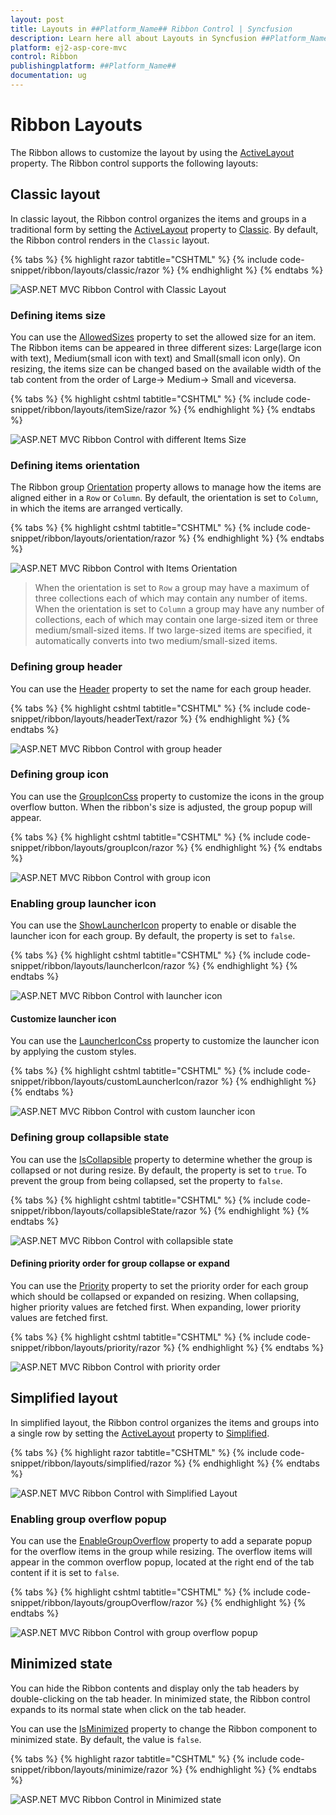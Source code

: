 ```yaml
---
layout: post
title: Layouts in ##Platform_Name## Ribbon Control | Syncfusion
description: Learn here all about Layouts in Syncfusion ##Platform_Name## Ribbon control of Syncfusion Essential JS 2 and more.
platform: ej2-asp-core-mvc
control: Ribbon
publishingplatform: ##Platform_Name##
documentation: ug
---
```


# Ribbon Layouts

The Ribbon allows to customize the layout by using the [ActiveLayout](https://help.syncfusion.com/cr/aspnetMVC-js2/Syncfusion.EJ2.Ribbon.Ribbon.html#Syncfusion_EJ2_Ribbon_Ribbon_ActiveLayout) property. The Ribbon control supports the following layouts:

## Classic layout

In classic layout, the Ribbon control organizes the items and groups in a traditional form by setting the [ActiveLayout](https://help.syncfusion.com/cr/aspnetMVC-js2/Syncfusion.EJ2.Ribbon.Ribbon.html#Syncfusion_EJ2_Ribbon_Ribbon_ActiveLayout) property to [Classic](https://help.syncfusion.com/cr/aspnetMVC-js2/Syncfusion.EJ2.Ribbon.RibbonLayout.html). By default, the Ribbon control renders in the `Classic` layout.

{% tabs %}
{% highlight razor tabtitle="CSHTML" %}
{% include code-snippet/ribbon/layouts/classic/razor %}
{% endhighlight %}
{% endtabs %}

![ASP.NET MVC Ribbon Control with Classic Layout](images/ribbon-classic.png)

### Defining items size

You can use the [AllowedSizes](https://help.syncfusion.com/cr/aspnetmvc-js2/Syncfusion.EJ2.Ribbon.RibbonItem.html#Syncfusion_EJ2_Ribbon_RibbonItem_AllowedSizes) property to set the allowed size for an item. The Ribbon items can be appeared in three different sizes: Large(large icon with text), Medium(small icon with text) and Small(small icon only). On resizing, the items size can be changed based on the available width of the tab content from the order of Large-> Medium-> Small and viceversa.

{% tabs %}
{% highlight cshtml tabtitle="CSHTML" %}
{% include code-snippet/ribbon/layouts/itemSize/razor %}
{% endhighlight %}
{% endtabs %}

![ASP.NET MVC Ribbon Control with different Items Size](./images/ribbon-itemSize.jpg)

### Defining items orientation

The Ribbon group [Orientation](https://help.syncfusion.com/cr/aspnetmvc-js2/Syncfusion.EJ2.Ribbon.RibbonGroup.html#Syncfusion_EJ2_Ribbon_RibbonGroup_Orientation) property allows to manage how the items are aligned either in a `Row` or `Column`. By default, the orientation is set to `Column`, in which the items are arranged vertically.

{% tabs %}
{% highlight cshtml tabtitle="CSHTML" %}
{% include code-snippet/ribbon/layouts/orientation/razor %}
{% endhighlight %}
{% endtabs %}

![ASP.NET MVC Ribbon Control with Items Orientation](./images/ribbon-orientation.jpg)

>  When the orientation is set to `Row` a group may have a maximum of three collections each of which may contain any number of items. When the orientation is set to `Column` a group may have any number of collections, each of which may contain one large-sized item or three medium/small-sized items. If two large-sized items are specified, it automatically converts into two medium/small-sized items.

### Defining group header

You can use the [Header](https://help.syncfusion.com/cr/aspnetmvc-js2/Syncfusion.EJ2.Ribbon.RibbonGroup.html#Syncfusion_EJ2_Ribbon_RibbonGroup_Header) property to set the name for each group header.

{% tabs %}
{% highlight cshtml tabtitle="CSHTML" %}
{% include code-snippet/ribbon/layouts/headerText/razor %}
{% endhighlight %}
{% endtabs %}

![ASP.NET MVC Ribbon Control with group header](./images/ribbon-header.jpg)

### Defining group icon

You can use the [GroupIconCss](https://help.syncfusion.com/cr/aspnetmvc-js2/Syncfusion.EJ2.Ribbon.RibbonGroup.html#Syncfusion_EJ2_Ribbon_RibbonGroup_GroupIconCss) property to customize the icons in the group overflow button. When the ribbon's size is adjusted, the group popup will appear.

{% tabs %}
{% highlight cshtml tabtitle="CSHTML" %}
{% include code-snippet/ribbon/layouts/groupIcon/razor %}
{% endhighlight %}
{% endtabs %}

![ASP.NET MVC Ribbon Control with group icon](./images/ribbon-groupIcon.jpg)

### Enabling group launcher icon

You can use the [ShowLauncherIcon](https://help.syncfusion.com/cr/aspnetmvc-js2/Syncfusion.EJ2.Ribbon.RibbonGroup.html#Syncfusion_EJ2_Ribbon_RibbonGroup_ShowLauncherIcon) property to enable or disable the launcher icon for each group. By default, the property is set to `false`.

{% tabs %}
{% highlight cshtml tabtitle="CSHTML" %}
{% include code-snippet/ribbon/layouts/launcherIcon/razor %}
{% endhighlight %}
{% endtabs %}

![ASP.NET MVC Ribbon Control with launcher icon](./images/ribbon-launcherIcon.jpg)

#### Customize launcher icon

You can use the [LauncherIconCss](https://help.syncfusion.com/cr/aspnetmvc-js2/Syncfusion.EJ2.Ribbon.Ribbon.html#Syncfusion_EJ2_Ribbon_Ribbon_LauncherIconCss) property to customize the launcher icon by applying the custom styles.

{% tabs %}
{% highlight cshtml tabtitle="CSHTML" %}
{% include code-snippet/ribbon/layouts/customLauncherIcon/razor %}
{% endhighlight %}
{% endtabs %}

![ASP.NET MVC Ribbon Control with custom launcher icon](./images/ribbon-customLauncher.jpg)

### Defining group collapsible state

You can use the [IsCollapsible](https://help.syncfusion.com/cr/aspnetmvc-js2/Syncfusion.EJ2.Ribbon.RibbonGroup.html#Syncfusion_EJ2_Ribbon_RibbonGroup_IsCollapsible) property to determine whether the group is collapsed or not during resize. By default, the property is set to `true`. To prevent the group from being collapsed, set the property to `false`.

{% tabs %}
{% highlight cshtml tabtitle="CSHTML" %}
{% include code-snippet/ribbon/layouts/collapsibleState/razor %}
{% endhighlight %}
{% endtabs %}

![ASP.NET MVC Ribbon Control with collapsible state](./images/ribbon-isCollapsible.jpg)

#### Defining priority order for group collapse or expand

You can use the [Priority](https://help.syncfusion.com/cr/aspnetmvc-js2/Syncfusion.EJ2.Ribbon.RibbonGroup.html#Syncfusion_EJ2_Ribbon_RibbonGroup_Priority) property to set the priority order for each group which should be collapsed or expanded on resizing. When collapsing, higher priority values are fetched first. When expanding, lower priority values are fetched first.

{% tabs %}
{% highlight cshtml tabtitle="CSHTML" %}
{% include code-snippet/ribbon/layouts/priority/razor %}
{% endhighlight %}
{% endtabs %}

![ASP.NET MVC Ribbon Control with priority order](./images/ribbon-priority.jpg)

## Simplified layout

In simplified layout, the Ribbon control organizes the items and groups into a single row by setting the [ActiveLayout](https://help.syncfusion.com/cr/aspnetMVC-js2/Syncfusion.EJ2.Ribbon.Ribbon.html#Syncfusion_EJ2_Ribbon_Ribbon_ActiveLayout) property to [Simplified](https://help.syncfusion.com/cr/aspnetMVC-js2/Syncfusion.EJ2.Ribbon.RibbonLayout.html).

{% tabs %}
{% highlight razor tabtitle="CSHTML" %}
{% include code-snippet/ribbon/layouts/simplified/razor %}
{% endhighlight %}
{% endtabs %}

![ASP.NET MVC Ribbon Control with Simplified Layout](images/ribbon-simplified.png)

### Enabling group overflow popup

You can use the [EnableGroupOverflow](https://help.syncfusion.com/cr/aspnetmvc-js2/Syncfusion.EJ2.Ribbon.RibbonGroup.html#Syncfusion_EJ2_Ribbon_RibbonGroup_EnableGroupOverflow) property to add a separate popup for the overflow items in the group while resizing. The overflow items will appear in the common overflow popup, located at the right end of the tab content if it is set to `false`.

{% tabs %}
{% highlight cshtml tabtitle="CSHTML" %}
{% include code-snippet/ribbon/layouts/groupOverflow/razor %}
{% endhighlight %}
{% endtabs %}

![ASP.NET MVC Ribbon Control with group overflow popup](./images/ribbon-groupOverflow.jpg)

## Minimized state

You can hide the Ribbon contents and display only the tab headers by double-clicking on the tab header. In minimized state, the Ribbon control expands to its normal state when click on the tab header.

You can use the [IsMinimized](https://help.syncfusion.com/cr/aspnetMVC-js2/Syncfusion.EJ2.Ribbon.Ribbon.html#Syncfusion_EJ2_Ribbon_Ribbon_IsMinimized) property to change the Ribbon component to minimized state. By default, the value is `false`.

{% tabs %}
{% highlight razor tabtitle="CSHTML" %}
{% include code-snippet/ribbon/layouts/minimize/razor %}
{% endhighlight %}
{% endtabs %}

![ASP.NET MVC Ribbon Control in Minimized state](images/ribbon-minimize.png)